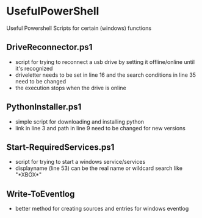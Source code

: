 # UsefulPowerShell
Useful Powershell Scripts for certain (windows) functions

## DriveReconnector.ps1
- script for trying to reconnect a usb drive by setting it offline/online until it's recognized
- driveletter needs to be set in line 16 and the search conditions in line 35 need to be changed
- the execution stops when the drive is online

## PythonInstaller.ps1
- simple script for downloading and installing python
- link in line 3 and path in line 9 need to be changed for new versions

## Start-RequiredServices.ps1
- script for trying to start a windows service/services
- displayname (line 53) can be the real name or wildcard search like "\*XBOX\*"

## Write-ToEventlog
- better method for creating sources and entries for windows eventlog